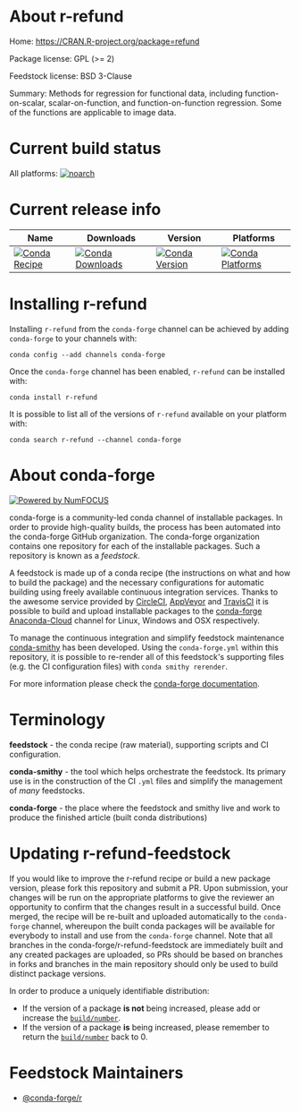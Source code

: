 <!--
# -*- mode: jinja -*-
-->

About r-refund
==============

Home: https://CRAN.R-project.org/package=refund

Package license: GPL (>= 2)

Feedstock license: BSD 3-Clause

Summary: Methods for regression for functional data, including function-on-scalar, scalar-on-function, and function-on-function regression. Some of the functions are applicable to image data.



Current build status
====================

All platforms:
[![noarch](https://img.shields.io/circleci/project/github/conda-forge/r-refund-feedstock/master.svg?label=noarch)](https://circleci.com/gh/conda-forge/r-refund-feedstock)

Current release info
====================

| Name | Downloads | Version | Platforms |
| --- | --- | --- | --- |
| [![Conda Recipe](https://img.shields.io/badge/recipe-r--refund-green.svg)](https://anaconda.org/conda-forge/r-refund) | [![Conda Downloads](https://img.shields.io/conda/dn/conda-forge/r-refund.svg)](https://anaconda.org/conda-forge/r-refund) | [![Conda Version](https://img.shields.io/conda/vn/conda-forge/r-refund.svg)](https://anaconda.org/conda-forge/r-refund) | [![Conda Platforms](https://img.shields.io/conda/pn/conda-forge/r-refund.svg)](https://anaconda.org/conda-forge/r-refund) |

Installing r-refund
===================

Installing `r-refund` from the `conda-forge` channel can be achieved by adding `conda-forge` to your channels with:

```
conda config --add channels conda-forge
```

Once the `conda-forge` channel has been enabled, `r-refund` can be installed with:

```
conda install r-refund
```

It is possible to list all of the versions of `r-refund` available on your platform with:

```
conda search r-refund --channel conda-forge
```


About conda-forge
=================

[![Powered by NumFOCUS](https://img.shields.io/badge/powered%20by-NumFOCUS-orange.svg?style=flat&colorA=E1523D&colorB=007D8A)](http://numfocus.org)

conda-forge is a community-led conda channel of installable packages.
In order to provide high-quality builds, the process has been automated into the
conda-forge GitHub organization. The conda-forge organization contains one repository
for each of the installable packages. Such a repository is known as a *feedstock*.

A feedstock is made up of a conda recipe (the instructions on what and how to build
the package) and the necessary configurations for automatic building using freely
available continuous integration services. Thanks to the awesome service provided by
[CircleCI](https://circleci.com/), [AppVeyor](https://www.appveyor.com/)
and [TravisCI](https://travis-ci.org/) it is possible to build and upload installable
packages to the [conda-forge](https://anaconda.org/conda-forge)
[Anaconda-Cloud](https://anaconda.org/) channel for Linux, Windows and OSX respectively.

To manage the continuous integration and simplify feedstock maintenance
[conda-smithy](https://github.com/conda-forge/conda-smithy) has been developed.
Using the ``conda-forge.yml`` within this repository, it is possible to re-render all of
this feedstock's supporting files (e.g. the CI configuration files) with ``conda smithy rerender``.

For more information please check the [conda-forge documentation](https://conda-forge.org/docs/).

Terminology
===========

**feedstock** - the conda recipe (raw material), supporting scripts and CI configuration.

**conda-smithy** - the tool which helps orchestrate the feedstock.
                   Its primary use is in the construction of the CI ``.yml`` files
                   and simplify the management of *many* feedstocks.

**conda-forge** - the place where the feedstock and smithy live and work to
                  produce the finished article (built conda distributions)


Updating r-refund-feedstock
===========================

If you would like to improve the r-refund recipe or build a new
package version, please fork this repository and submit a PR. Upon submission,
your changes will be run on the appropriate platforms to give the reviewer an
opportunity to confirm that the changes result in a successful build. Once
merged, the recipe will be re-built and uploaded automatically to the
`conda-forge` channel, whereupon the built conda packages will be available for
everybody to install and use from the `conda-forge` channel.
Note that all branches in the conda-forge/r-refund-feedstock are
immediately built and any created packages are uploaded, so PRs should be based
on branches in forks and branches in the main repository should only be used to
build distinct package versions.

In order to produce a uniquely identifiable distribution:
 * If the version of a package **is not** being increased, please add or increase
   the [``build/number``](https://conda.io/docs/user-guide/tasks/build-packages/define-metadata.html#build-number-and-string).
 * If the version of a package **is** being increased, please remember to return
   the [``build/number``](https://conda.io/docs/user-guide/tasks/build-packages/define-metadata.html#build-number-and-string)
   back to 0.

Feedstock Maintainers
=====================

* [@conda-forge/r](https://github.com/conda-forge/r/)

